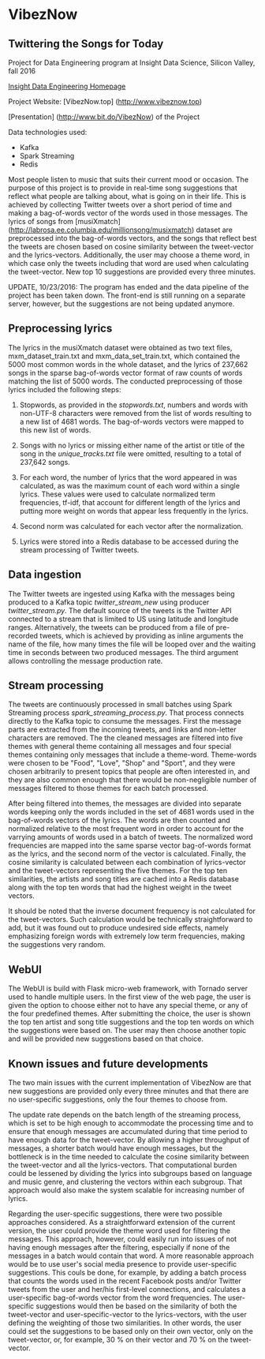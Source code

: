 # **VibezNow**

## **Twittering the Songs for Today**

Project for Data Engineering program at Insight Data Science, Silicon Valley, fall 2016

[Insight Data Engineering Homepage](http://www.insightdataengineering.com)

Project Website: [VibezNow.top] (http://www.vibeznow.top)

[Presentation] (http://www.bit.do/VibezNow) of the Project

Data technologies used:
- Kafka
- Spark Streaming
- Redis

Most people listen to music that suits their current mood or occasion. The purpose of this project is to provide in real-time song suggestions that reflect what people are talking about, what is going on in their life. This is achieved by collecting Twitter tweets over a short period of time and making a bag-of-words vector of the words used in those messages. The lyrics of songs from [musiXmatch] (http://labrosa.ee.columbia.edu/millionsong/musixmatch) dataset are preprocessed into the bag-of-words vectors, and the songs that reflect best the tweets are chosen based on cosine similarity between the tweet-vector and the lyrics-vectors. Additionally, the user may choose a theme word, in which case only the tweets including that word are used when calculating the tweet-vector. New top 10 suggestions are provided every three minutes.

UPDATE, 10/23/2016: The program has ended and the data pipeline of the project has been taken down. The front-end is still running on a separate server, however, but the suggestions are not being updated anymore.

## **Preprocessing lyrics**

The lyrics in the musiXmatch dataset were obtained as two text files, mxm_dataset_train.txt and mxm_data_set_train.txt, which contained the 5000 most common words in the whole dataset, and the lyrics of 237,662 songs in the sparse bag-of-words vector format of raw counts of words matching the list of 5000 words. The conducted preprocessing of those lyrics included the following steps:

1. Stopwords, as provided in the *stopwords.txt*, numbers and words with non-UTF-8 characters were removed from the list of words resulting to a new list of 4681 words. The bag-of-words vectors were mapped to this new list of words.

2. Songs with no lyrics or missing either name of the artist or title of the song in the *unique_tracks.txt* file were omitted, resulting to a total of 237,642 songs.

3. For each word, the number of lyrics that the word appeared in was calculated, as was the maximum count of each word within a single lyrics. These values were used to calculate normalized term frequencies, tf-idf, that account for different length of the lyrics and putting more weight on words that appear less frequently in the lyrics. 

4. Second norm was calculated for each vector after the normalization.

5. Lyrics were stored into a Redis database to be accessed during the stream processing of Twitter tweets.

## **Data ingestion**

The Twitter tweets are ingested using Kafka with the messages being produced to a Kafka topic *twitter_stream_new* using producer *twitter_stream.py*. The default source of the tweets is the Twitter API connected to a stream that is limited to US using latitude and longitude ranges. Alternatively, the tweets can be produced from a file of pre-recorded tweets, which is achieved by providing as inline arguments the name of the file, how many times the file will be looped over and the waiting time in seconds between two produced messages. The third argument allows controlling the message production rate. 

## **Stream processing**

The tweets are continuously processed in small batches using Spark Streaming process *spark_streaming_process.py*. That process connects directly to the Kafka topic to consume the messages. First the message parts are extracted from the incoming tweets, and links and non-letter characters are removed. The the cleaned messages are filtered into five themes with general theme containing all messages and four special themes containing only messages that include a theme-word. Theme-words were chosen to be "Food", "Love", "Shop" and "Sport", and they were chosen arbitrarily to present topics that people are often interested in, and they are also common enough that there would be non-negligible number of messages filtered to those themes for each batch processed.

After being filtered into themes, the messages are divided into separate words keeping only the words included in the set of 4681 words used in the bag-of-words vectors of the lyrics. The words are then counted and normalized relative to the most frequent word in order to account for the varrying amounts of words used in a batch of tweets. The normalized word frequencies are mapped into the same sparse vector bag-of-words format as the lyrics, and the second norm of the vector is calculated. Finally, the cosine similarity is calculated between each combination of lyrics-vector and the tweet-vectors representing the five themes. For the top ten similarities, the artists and song titles are cached into a Redis database along with the top ten words that had the highest weight in the tweet vectors.

It should be noted that the inverse document frequency is not calculated for the tweet-vectors. Such calculation would be technically straightforward to add, but it was found out to produce undesired side effects, namely emphasizing foreign words with extremely low term frequencies, making the suggestions very random.

## **WebUI**

The WebUI is build with Flask micro-web framework, with Tornado server used to handle multiple users. In the first view of the web page, the user is given the option to choose either not to have any special theme, or any of the four predefined themes. After submitting the choice, the user is shown the top ten artist and song title suggestions and the top ten words on which the suggestions were based on. The user may then choose another topic and will be provided new suggestions based on that choice.

## **Known issues and future developments**

The two main issues with the current implementation of VibezNow are that new suggestions are provided only every three minutes and that there are no user-specific suggestions, only the four themes to choose from.

The update rate depends on the batch length of the streaming process, which is set to be high enough to accommodate the processing time and to ensure that enough messages are accumulated during that time period to have enough data for the tweet-vector. By allowing a higher throughput of messages, a shorter batch would have enough messages, but the bottleneck is in the time needed to calculate the cosine similarity between the tweet-vector and all the lyrics-vectors. That computational burden could be lessened by dividing the lyrics into subgroups based on language and music genre, and clustering the vectors within each subgroup. That approach would also make the system scalable for increasing number of lyrics.

Regarding the user-specific suggestions, there were two possible approaches considered. As a straightforward extension of the current version, the user could provide the theme word used for filtering the messages. This approach, however, could easily run into issues of not having enough messages after the filtering, especially if none of the messages in a batch would contain that word. A more reasonable approach would be to use user's social media presence to provide user-specific suggestions. This couls be done, for example, by adding a batch process that counts the words used in the recent Facebook posts and/or Twitter tweets from the user and her/his first-level connections, and calculates a user-specific bag-of-words vector from the word frequencies. The user-specific suggestions would then be based on the similarity of both the tweet-vector and user-specific-vector to the lyrics-vectors, with the user defining the weighting of those two similarities. In other words, the user could set the suggestions to be based only on their own vector, only on the tweet-vector, or, for example, 30 % on their vector and 70 % on the tweet-vector. 
